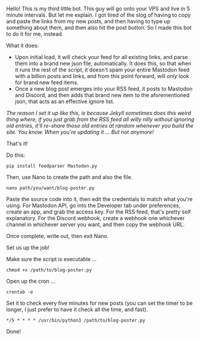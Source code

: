 Hello! This is my third little bot. This guy will go onto your VPS and live in 5 minute intervals. But let me explain. I got tired of the slog of having to copy and paste the links from my new posts, and then having to type up something about them, and then also hit the post button. So I made this bot to do it for me, instead.

What it does:

- Upon initial load, it will check your feed for all existing links, and parse them into a brand new json file, automatically. It does this, so that when it runs the rest of the script, it doesn't spam your entire Mastodon feed with a billion posts and links, and from this point forward, will *only* look for brand new feed items.
- Once a new blog post emerges into your RSS feed, it posts to Mastodon and Discord, and then adds that brand new item to the aforementioned json, that acts as an effective ignore list.

*The reason I set it up like this, is because Jekyll sometimes does this weird thing where, if you just grab from the RSS feed all willy nilly without ignoring old entries, it'll re-share those old entries at random whenever you build the site. You know. When you're updating it ... But not anymore!*

That's it!

Do this:

```
pip install feedparser Mastodon.py
```

Then, use Nano to create the path and also the file.

```
nano path/you/want/blog-poster.py
```

Paste the source code into it, then edit the credentials to match what you're using. For Mastodon API, go into the Developer tab under preferences, create an app, and grab the access key. For the RSS feed, that's pretty self explanatory. For the Discord webhook, create a webhook one whichever channel in whichever server you want, and then copy the webhook URL.

Once complete, write out, then exit Nano.

Set us up the job!

Make sure the script is executable ...

```
chmod +x /path/to/blog-poster.py
```

Open up the cron ...

```
crontab -e
```

Set it to check every five minutes for new posts (you can set the timer to be longer, I just prefer to have it check all the time, and fast).

```
*/5 * * * * /usr/bin/python3 /path/to/blog-poster.py
```

Done!
